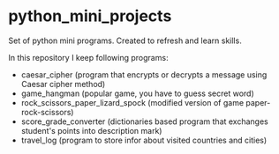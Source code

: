# python_mini_projects
Set of python mini programs. Created to refresh and learn skills.

In this repository I keep following programs:
- caesar_cipher (program that encrypts or decrypts a message using Caesar cipher method)
- game_hangman (popular game, you have to guess secret word)
- rock_scissors_paper_lizard_spock (modified version of game paper-rock-scissors)
- score_grade_converter (dictionaries based program that exchanges student's points into description mark)
- travel_log (program to store infor about visited countries and cities)
